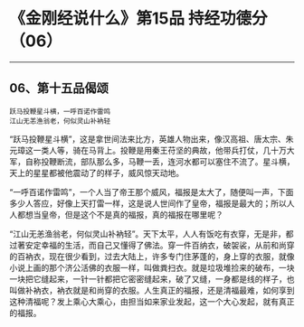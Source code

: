 # 《金刚经说什么》第15品 持经功德分（06）

------

## 06、第十五品偈颂

```
跃马投鞭星斗横，一呼百诺作雷鸣
江山无恙渔翁老，何似灵山补衲轻
```

“跃马投鞭星斗横”，这是拿世间法来比方，英雄人物出来，像汉高祖、唐太宗、朱元璋这一类人等，骑在马背上。投鞭是用秦王苻坚的典故，他带兵打仗，几十万大军，自称投鞭断流，部队那么多，马鞭一丢，连河水都可以塞住不流了。星斗横，天上的星星都被他震动了的样子，威风惊天动地。

“一呼百诺作雷鸣”，一个人当了帝王那个威风，福报是太大了，随便叫一声，下面多少人答应，好像上天打雷一样，这是说人世间作了皇帝，福报是最大的；所以人人都想当皇帝，但是这个不是真的福报，真的福报在哪里呢？

“江山无恙渔翁老，何似灵山补衲轻”。天下太平，人人有饭吃有衣穿，无是非，都过著安定幸福的生活，而自己又懂得了佛法。穿一件百纳衣，破袈裟，从前和尚穿的百衲衣，现在很少看到，过去大陆上，许多专门住茅蓬的，身上穿的衣服，就像小说上画的那个济公活佛的衣服一样，叫做粪扫衣。就是垃圾堆捡来的破布，一块一块把它缝起来，一针一针都把它密密缝起来，破了又缝，一身都是线的样子，也叫做补衲衣，衲衣就是和尚穿的衣服。人生真正的福报，还是清福最难，如何享到这种清福呢？发上乘心大乘心，由担当如来家业发起，这一个大心发起，就有真正的福报。

